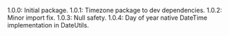1.0.0: Initial package.
1.0.1: Timezone package to dev dependencies.
1.0.2: Minor import fix.
1.0.3: Null safety.
1.0.4: Day of year native DateTime implementation in DateUtils.
